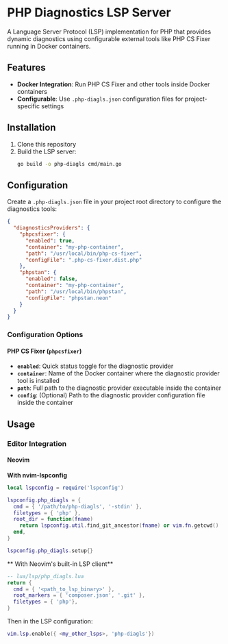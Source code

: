 # PHP Diagnostics LSP Server

A Language Server Protocol (LSP) implementation for PHP that provides dynamic diagnostics using configurable external tools like PHP CS Fixer running in Docker containers.

## Features

- **Docker Integration**: Run PHP CS Fixer and other tools inside Docker containers
- **Configurable**: Use `.php-diagls.json` configuration files for project-specific settings

## Installation

1. Clone this repository
2. Build the LSP server:
   ```bash
   go build -o php-diagls cmd/main.go
   ```

## Configuration

Create a `.php-diagls.json` file in your project root directory to configure the diagnostics tools:

```json
{
  "diagnosticsProviders": {
    "phpcsfixer": {
      "enabled": true,
      "container": "my-php-container",
      "path": "/usr/local/bin/php-cs-fixer",
      "configFile": ".php-cs-fixer.dist.php"
    },
    "phpstan": {
      "enabled": false,
      "container": "my-php-container",
      "path": "/usr/local/bin/phpstan",
      "configFile": "phpstan.neon" 
    }
  }
}
```

### Configuration Options

#### PHP CS Fixer (`phpcsfixer`)

- **`enabled`**: Quick status toggle for the diagnostic provider 
- **`container`**: Name of the Docker container where the diagnostic provider tool is installed
- **`path`**: Full path to the diagnostic provider executable inside the container
- **`config`**: (Optional) Path to the diagnostic provider configuration file inside the container

## Usage

### Editor Integration

#### Neovim

**With nvim-lspconfig**

```lua
local lspconfig = require('lspconfig')

lspconfig.php_diagls = {
  cmd = { '/path/to/php-diagls', '-stdin' },
  filetypes = { 'php' },
  root_dir = function(fname)
    return lspconfig.util.find_git_ancestor(fname) or vim.fn.getcwd()
  end,
}

lspconfig.php_diagls.setup{}
```

** With Neovim's built-in LSP client**

```lua
-- lua/lsp/php_diagls.lua
return {
  cmd = { '<path_to_lsp_binary>' },
  root_markers = { 'composer.json', '.git' },
  filetypes = { 'php'},
}
```

Then in the LSP configuration:

```lua
vim.lsp.enable({ <my_other_lsps>, 'php-diagls'})
```

